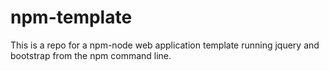 ﻿# npm-template

This is a repo for a npm-node web application template running jquery and bootstrap from the npm command line.
